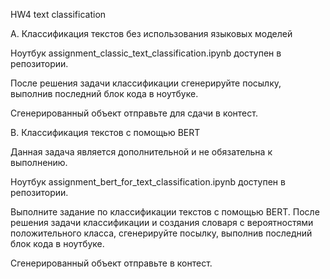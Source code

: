 HW4 text classification

A. Классификация текстов без использования языковых моделей

Ноутбук assignment_classic_text_classification.ipynb доступен в репозитории.

После решения задачи классификации сгенерируйте посылку, выполнив последний блок кода в ноутбуке.

Сгенерированный объект отправьте для сдачи в контест.


B. Классификация текстов с помощью BERT

Данная задача является дополнительной и не обязательна к выполнению.

Ноутбук assignment_bert_for_text_classification.ipynb доступен в репозитории.

Выполните задание по классификации текстов с помощью BERT. После решения задачи классификации и создания словаря с вероятностями положительного класса, сгенерируйте посылку, выполнив последний блок кода в ноутбуке.

Сгенерированный объект отправьте в контест.
